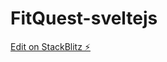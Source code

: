 # FitQuest-sveltejs

[Edit on StackBlitz ⚡️](https://stackblitz.com/edit/sveltejs-kit-template-default-ujpomm)